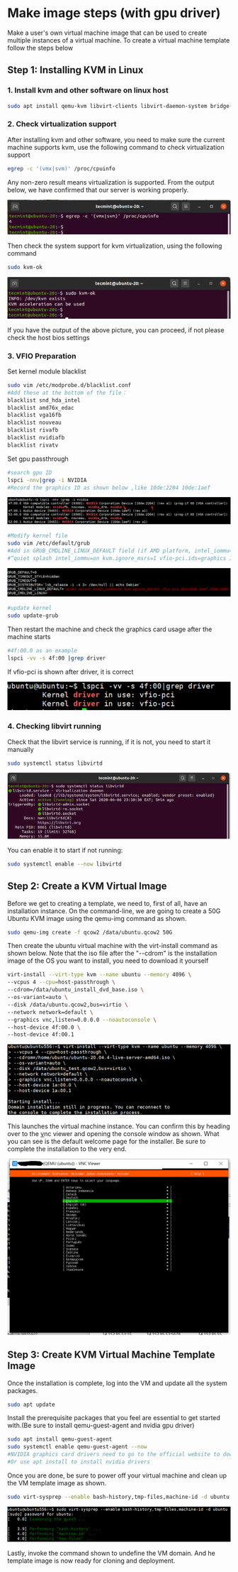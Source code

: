 # Make image steps (with gpu driver)

Make a user's own virtual machine image that can be used to create multiple instances of a virtual machine. To create a virtual machine template follow the steps below

## Step 1: Installing KVM in Linux

### 1. Install kvm and other software on linux host

```bash
sudo apt install qemu-kvm libvirt-clients libvirt-daemon-system bridge-utils virt-manager ovmf cpu-checker vim expect -y
```

### 2. Check virtualization support

After installing kvm and other software, you need to make sure the current machine supports kvm, use the following command to check virtualization support

```bash
egrep -c '(vmx|svm)' /proc/cpuinfo
```

Any non-zero result means virtualization is supported. From the output below, we have confirmed that our server is working properly.

![](./assets/make-image-with-gpu-driver.assets/image.png)

Then check the system support for kvm virtualization, using the following command

```bash
sudo kvm-ok
```

![image_1](./assets/make-image-with-gpu-driver.assets/image_1.png)

If you have the output of the above picture, you can proceed, if not please check the host bios settings

### 3. VFIO Preparation

Set kernel module blacklist

```bash
sudo vim /etc/modprobe.d/blacklist.conf
#Add these at the bottom of the file：
blacklist snd_hda_intel
blacklist amd76x_edac
blacklist vga16fb
blacklist nouveau
blacklist rivafb
blacklist nvidiafb
blacklist rivatv
```

Set gpu passthrough

```bash
#search gpu ID
lspci -nnv|grep -i NVIDIA
#Record the graphics ID as shown below ,like 10de:2204 10de:1aef
```

![image_2](./assets/make-image-with-gpu-driver.assets/image_2.png)

```bash
#Modify kernel file
sudo vim /etc/default/grub
#Add in GRUB_CMDLINE_LINUX_DEFAULT field (if AMD platform, intel_iommu=on to amd_iommu=on)
#”quiet splash intel_iommu=on kvm.ignore_msrs=1 vfio-pci.ids=graphics ID <--Separated by commas“

```

![image_3](./assets/make-image-with-gpu-driver.assets/image_3.png)

```bash
#update kernel
sudo update-grub
```

Then restart the machine and check the graphics card usage after the machine starts

```bash
#4f:00.0 as an example
lspci -vv -s 4f:00 |grep driver
```

If vfio-pci is shown after driver, it is correct

![image_4](./assets/make-image-with-gpu-driver.assets/image_4.png)

### 4. Checking libvirt running

Check that the libvirt service is running, if it is not, you need to start it manually

```bash
sudo systemctl status libvirtd
```

![image_5](./assets/make-image-with-gpu-driver.assets/image_5.png)

You can enable it to start if not running:

```bash
sudo systemctl enable --now libvirtd
```

## Step 2: Create a KVM Virtual Image

Before we get to creating a template, we need to, first of all, have an installation instance. On the command-line, we are going to create a 50G Ubuntu KVM image using the qemu-img command as shown.

```bash
sudo qemu-img create -f qcow2 /data/ubuntu.qcow2 50G
```

Then create the ubuntu virtual machine with the virt-install command as shown below. Note that the iso file after the "--cdrom" is the installation image of the OS you want to install, you need to download it yourself

```bash
virt-install --virt-type kvm --name ubuntu --memory 4096 \
--vcpus 4 --cpu=host-passthrough \
--cdrom=/data/ubuntu_install_dvd_base.iso \
--os-variant=auto \
--disk /data/ubuntu.qcow2,bus=virtio \
--network network=default \
--graphics vnc,listen=0.0.0.0 --noautoconsole \
--host-device 4f:00.0 \
--host-device 4f:00.1
```

![image_6](./assets/make-image-with-gpu-driver.assets/image_6.png)

This launches the virtual machine instance. You can confirm this by heading over to the [v](https://www.tecmint.com/create-virtual-machines-in-kvm-using-virt-manager/)nc viewer and opening the console window as shown. What you can see is the default welcome page for the installer. Be sure to complete the installation to the very end.

![image_7](./assets/make-image-with-gpu-driver.assets/image_7.png)

## Step 3: Create KVM Virtual Machine Template Image

Once the installation is complete, log into the VM and update all the system packages.

```bash
sudo apt update
```

Install the prerequisite packages that you feel are essential to get started with.(Be sure to install qemu-guest-agent and nvidia gpu driver)

```bash
sudo apt install qemu-guest-agent
sudo systemctl enable qemu-guest-agent --now
#NVIDIA graphics card drivers need to go to the official website to download the corresponding version
#Or use apt install to install nvidia drivers
```

Once you are done, be sure to power off your virtual machine and clean up the VM template image as shown.

```bash
sudo virt-sysprep --enable bash-history,tmp-files,machine-id -d ubuntu
```

![image_8](./assets/make-image-with-gpu-driver.assets/image_8.png)

Lastly, invoke the command shown to undefine the VM domain. And he template image is now ready for cloning and deployment.
